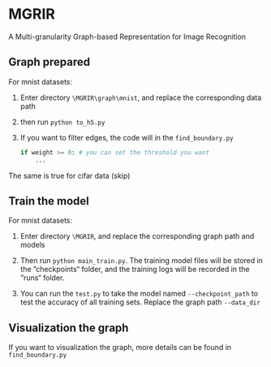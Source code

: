 # MGRIR
A Multi-granularity Graph-based Representation for Image Recognition



## Graph prepared

For mnist datasets:

1. Enter directory `\MGRIR\graph\mnist`, and replace the corresponding data path

2. then run `python to_h5.py`

3. If you want to filter edges, the code will in the `find_boundary.py` 

   ```python
   if weight >= 0: # you can set the threshold you want
       ...
   ```

The same is true for cifar data (skip)



## Train the model

For mnist datasets:

1. Enter directory `\MGRIR`, and replace the corresponding graph path and models

2. Then run `python main_train.py`. The training model files will be stored in the ”checkpoints“ folder, and the training logs will be recorded in the ”runs“ folder.

3. You can run the `test.py` to take the model named `--checkpoint_path` to test the accuracy of all training sets. Replace the graph path `--data_dir`



## Visualization the graph

If you want to visualization the graph, more details can be found in `find_boundary.py`

